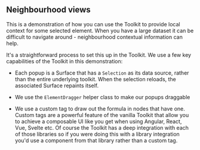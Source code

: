 ## Neighbourhood views

This is a demonstration of how you can use the Toolkit to provide local context for some selected element. When you have a large dataset it can be difficult to navigate around - neighbourhood contextual information can help.

It's a straightforward process to set this up in the Toolkit. We use a few key capabilities of the Toolkit in this demonstration:

- Each popup is a Surface that has a `Selection` as its data source, rather than the entire underlying toolkit. When the selection reloads, the associated Surface repaints itself.

- We use the `ElementDragger` helper class to make our popups draggable

- We use a custom tag to draw out the formula in nodes that have one. Custom tags are a powerful feature of the vanilla Toolkit that allow you to achieve a composable UI like you get when using Angular, React, Vue, Svelte etc.  Of course the Toolkit has a deep integration with each of those libraries so if you were doing this with a library integration you'd use a component from that library rather than a custom tag.
